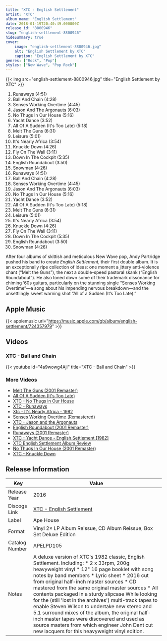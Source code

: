 ```yaml
---
title: "XTC - English Settlement"
artist: "XTC"
album_name: "English Settlement"
date: 2018-01-19T20:40:49.000000Z
release_id: "8800946"
slug: "english-settlement-8800946"
hideSummary: true
cover:
    image: "english-settlement-8800946.jpg"
    alt: "English Settlement by XTC"
    caption: "English Settlement by XTC"
genres: ["Rock", "Pop"]
styles: ["New Wave", "Pop Rock"]
---
```


{{< img src="english-settlement-8800946.jpg" title="English Settlement by XTC" >}}

<!-- section break -->

1. Runaways (4:51)
2. Ball And Chain (4:28)
3. Senses Working Overtime (4:45)
4. Jason And The Argonauts (6:03)
5. No Thugs In Our House (5:16)
6. Yacht Dance (3:52)
7. All Of A Sudden (It's Too Late) (5:18)
8. Melt The Guns (6:31)
9. Leisure (5:01)
10. It's Nearly Africa (3:54)
11. Knuckle Down (4:26)
12. Fly On The Wall (3:11)
13. Down In The Cockpit (5:35)
14. English Roundabout (3:50)
15. Snowman (4:26)
16. Runaways (4:51)
17. Ball And Chain (4:28)
18. Senses Working Overtime (4:45)
19. Jason And The Argonauts (6:03)
20. No Thugs In Our House (5:16)
21. Yacht Dance (3:52)
22. All Of A Sudden (It's Too Late) (5:18)
23. Melt The Guns (6:31)
24. Leisure (5:01)
25. It's Nearly Africa (3:54)
26. Knuckle Down (4:26)
27. Fly On The Wall (3:11)
28. Down In The Cockpit (5:35)
29. English Roundabout (3:50)
30. Snowman (4:26)

<!-- section break -->


After four albums of skittish and meticulous New Wave pop, Andy Partridge pushed his band to create <i>English Settlement</i>, their first double album. It is an exceptionally ripe collection of ideas: one moment a jittery anti-violence chant (“Melt the Guns”), the next a double-speed pastoral skank (“English Roundabout”). He also toned down some of their trademark dissonance for chiming ’60s guitars, particularly on the stunning single “Senses Working Overtime”—a song about his impending nervous breakdown—and the unsettlingly sweet warning shot “All of a Sudden (It’s Too Late).”



## Apple Music
{{< applemusic url="https://music.apple.com/gb/album/english-settlement/724357979" >}}





## Videos
### XTC - Ball and Chain
{{< youtube id="4a9wowg4AjI" title="XTC - Ball and Chain" >}}<br>

### More Videos

- [Melt The Guns (2001 Remaster)](https://www.youtube.com/watch?v=FPWEiqHVFGI)
- [All Of A Sudden (It's Too Late)](https://www.youtube.com/watch?v=yCvGUu3DBJQ)
- [XTC - No Thugs in Our House](https://www.youtube.com/watch?v=UfE-z0RN7n0)
- [XTC - Runaways](https://www.youtube.com/watch?v=0gQo_lXw2zg)
- [Xtc - It's Nearly Africa - 1982](https://www.youtube.com/watch?v=Ad1e0FaHuqU)
- [Senses Working Overtime (Remastered)](https://www.youtube.com/watch?v=kjt7AdLYT2w)
- [XTC - Jason and the Argonauts](https://www.youtube.com/watch?v=BDNupK1RkdY)
- [English Roundabout (2001 Remaster)](https://www.youtube.com/watch?v=aSIyaZoG0sU)
- [Runaways (2001 Remaster)](https://www.youtube.com/watch?v=tJocUSEXk8c)
- [XTC - Yacht Dance - English Settlement [1982]](https://www.youtube.com/watch?v=0hHYU28TkvQ)
- [XTC English Settlement Album Review](https://www.youtube.com/watch?v=dNx7NR51qdc)
- [No Thugs In Our House (2001 Remaster)](https://www.youtube.com/watch?v=PnRzV4ehSxY)
- [XTC - Knuckle Down](https://www.youtube.com/watch?v=g9zZ0hefFok)


## Release Information
|  Key           | Value                                                |
| ---------------| ---------------------------------------------------- |
| Release Year   | 2016                                   |
| Discogs Link   | [XTC - English Settlement](https://www.discogs.com/release/8800946-XTC-English-Settlement) |
| Label          | Ape House |
| Format         | Vinyl 2× LP Album Reissue, CD Album Reissue, Box Set Deluxe Edition |
| Catalog Number | APELPD105 |
| Notes | A deluxe version of XTC's 1982 classic, English Settlement.   Including:   * 2 x 33rpm, 200g heavyweight vinyl  * 12" 16 page booklet with song notes by band members  * Lyric sheet  * 2016 cut from original half-inch master sources  * CD mastered from the same original master sources  * All contents packaged in a sturdy slipcase   While looking for the (still 'lost in the archives') multi-track tapes to enable Steven Wilson to undertake new stereo and 5.1 surround mixes of the album, the original half-inch master tapes were discovered and used as source masters from which engineer John Dent cut new lacquers for this heavyweight vinyl edition.  |